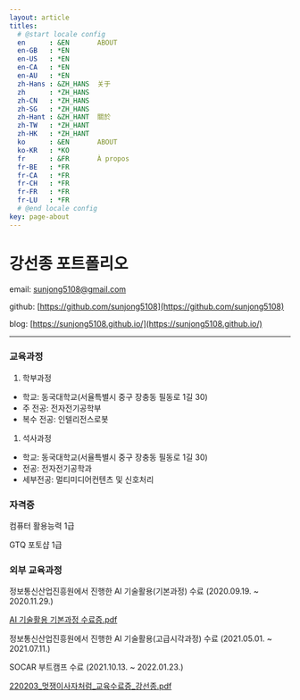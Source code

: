 ```yaml
---
layout: article
titles:
  # @start locale config
  en      : &EN       ABOUT
  en-GB   : *EN
  en-US   : *EN
  en-CA   : *EN
  en-AU   : *EN
  zh-Hans : &ZH_HANS  关于
  zh      : *ZH_HANS
  zh-CN   : *ZH_HANS
  zh-SG   : *ZH_HANS
  zh-Hant : &ZH_HANT  關於
  zh-TW   : *ZH_HANT
  zh-HK   : *ZH_HANT
  ko      : &EN       ABOUT
  ko-KR   : *KO
  fr      : &FR       À propos
  fr-BE   : *FR
  fr-CA   : *FR
  fr-CH   : *FR
  fr-FR   : *FR
  fr-LU   : *FR
  # @end locale config
key: page-about
---
```


# 강선종 포트폴리오

email: sunjong5108@gmail.com

github: [https://github.com/sunjong5108](https://github.com/sunjong5108)

blog: [https://sunjong5108.github.io/](https://sunjong5108.github.io/)

---

### 교육과정

1. 학부과정

- 학교: 동국대학교(서율특별시 중구 장충동 필동로 1길 30)
- 주 전공: 전자전기공학부
- 복수 전공: 인텔리전스로봇

1. 석사과정

- 학교: 동국대학교(서율특별시 중구 장충동 필동로 1길 30)
- 전공: 전자전기공학과
- 세부전공: 멀티미디어컨텐츠 및 신호처리

### 자격증

컴퓨터 활용능력 1급

GTQ 포토샵 1급

### 외부 교육과정

정보통신산업진흥원에서 진행한 AI 기술활용(기본과정) 수료 (2020.09.19. ~ 2020.11.29.)

[AI 기술활용 기본과정 수료증.pdf](%E1%84%80%E1%85%A1%E1%86%BC%E1%84%89%E1%85%A5%E1%86%AB%E1%84%8C%E1%85%A9%E1%86%BC%20%E1%84%91%E1%85%A9%E1%84%90%E1%85%B3%E1%84%91%E1%85%A9%E1%86%AF%E1%84%85%E1%85%B5%E1%84%8B%E1%85%A9%200f2e71bd3355489fad64f5e9f489e0bd/AI_%EA%B8%B0%EC%88%A0%ED%99%9C%EC%9A%A9_%EA%B8%B0%EB%B3%B8%EA%B3%BC%EC%A0%95_%EC%88%98%EB%A3%8C%EC%A6%9D.pdf)

정보통신산업진흥원에서 진행한 AI 기술활용(고급시각과정) 수료 (2021.05.01. ~ 2021.07.11.)

SOCAR 부트캠프 수료 (2021.10.13. ~ 2022.01.23.)

[220203_멋쟁이사자처럼_교육수료증_강선종.pdf](%E1%84%80%E1%85%A1%E1%86%BC%E1%84%89%E1%85%A5%E1%86%AB%E1%84%8C%E1%85%A9%E1%86%BC%20%E1%84%91%E1%85%A9%E1%84%90%E1%85%B3%E1%84%91%E1%85%A9%E1%86%AF%E1%84%85%E1%85%B5%E1%84%8B%E1%85%A9%200f2e71bd3355489fad64f5e9f489e0bd/220203_%EB%A9%8B%EC%9F%81%EC%9D%B4%EC%82%AC%EC%9E%90%EC%B2%98%EB%9F%BC_%EA%B5%90%EC%9C%A1%EC%88%98%EB%A3%8C%EC%A6%9D_%EA%B0%95%EC%84%A0%EC%A2%85.pdf)
